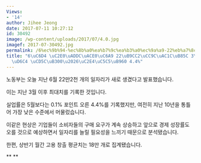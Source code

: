 ```yaml
---
Views:
- '14'
author: Jihee Jeong
date: 2017-07-11 10:27:12
id: 30492
image: /wp-content/uploads/2017/07/4.0.jpg
imagef: 2017-07-30492.jpg
permalink: /6%ec%9b%94-%ec%8b%a0%ea%b7%9c%ea%b3%a0%ec%9a%a9-22%eb%a7%8c2%ec%b2%9c%ea%b0%9c%eb%a1%9c-3%ec%9b%94-%ec%9d%b4%ed%9b%84-%ec%b5%9c%eb%8c%80%ec%8b%a4%ec%97%85%eb%a5%a0-4-4/
title: "6\uC6D4 \uC2E0\uADDC\uACE0\uC6A9 22\uB9CC2\uCC9C\uAC1C\uB85C 3\uC6D4 \uC774\
  \uD6C4 \uCD5C\uB300\u2026\uC2E4\uC5C5\uB960 4.4%"
---
```


노동부는 오늘 지난 6월 22만2천 개의 일자리가 새로 생겼다고 발표했습니다.

이는 지난 3월 이후 최대치를 기록한 것입니다.

실업률은 5월보다는 0.1% 포인트 오른 4.4%를 기록했지만, 여전히 지난 10년을 통틀어 가장 낮은 수준에서 머물렀습니다.

이같은 현상은 기업들이 소비자들의 구매 요구가 계속 상승하고 앞으로 경제 성장률도 오를 것으로 예상하면서 일자리를 늘릴 필요성을 느끼기 때문으로 분석됐습니다.

한편, 상반기 월간 고용 창출 평균치는 18만 개로 집계됐습니다.

** **

&nbsp;